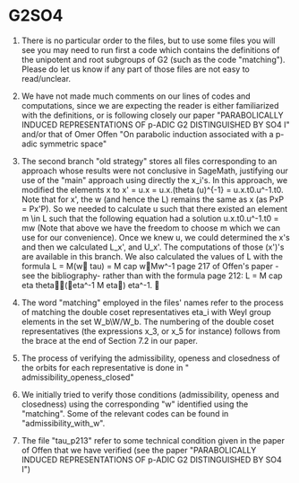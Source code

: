 # G2SO4
1) There is no particular order to the files, but to use some files you will see you may need to run first a code which contains the definitions of the unipotent and root subgroups of G2 (such as the code "matching"). Please do let us know if any part of those files are not easy to read/unclear. 
 
2) We have not made much comments on our lines of codes and computations, since we are expecting the reader is either familiarized with the definitions, or is following closely our paper "PARABOLICALLY INDUCED REPRESENTATIONS OF p-ADIC G2 DISTINGUISHED BY SO4 I" and/or that of Omer Offen "On parabolic induction associated with a p-adic symmetric space"

3) The second branch "old strategy" stores all files corresponding to an approach whose results were not conclusive in SageMath, justifying our use of the "main" approach using directly the x_i's. 
In this approach, we modified the elements x to x' = u.x = u.x.(theta (u)^{-1} = u.x.t0.u^-1.t0. Note that for x', the w (and hence the L) remains the same as x (as PxP = Px'P). So we needed to calculate u such that there existed an element m \in L such that the following equation had a solution u.x.t0.u^-1.t0 = mw (Note that above we have the freedom to choose m which we can use for our convenience). Once we knew u, we could determined the x's and then we calculated L_x', and U_x'. The computations of those (x')'s are available in this branch. We also calculated the values of L with the formula L = M(w tau) = M cap wMw^-1 page 217 of Offen's paper -see the bibliography- rather than with the formula page 212: L = M cap eta theta(eta^-1 M eta) eta^-1.
 
4) The word "matching" employed in the files' names refer to the process of matching the double coset representatives eta_i with Weyl group elements in the set W_b\W/W_b. The numbering of the double coset representatives (the expressions x_3, or x_5 for instance) follows from the brace at the end of Section 7.2 in our paper.  
5) The process of verifying the admissibility, openess and closedness of the orbits for each representative is done in "
admissibility_openess_closed"
6) We initially tried to verify those conditions (admissibility, openess and closedness) using the corresponding "w" identified using the "matching". Some of the relevant codes can be found in "admissibility_with_w".
7) The file "tau_p213" refer to some technical condition given in the paper of Offen that we have verified (see the paper "PARABOLICALLY INDUCED REPRESENTATIONS OF p-ADIC G2 DISTINGUISHED BY SO4 I")

